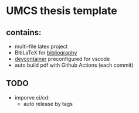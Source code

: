 # UMCS thesis template
## contains:
* multi-file latex project
* BibLaTeX for [bibliography](refs.bib)
* [devcontainer](.devcontainer/devcontainer.json) preconfigured for vscode
* auto build pdf with Github Actions (each commit)
## TODO 
* imporve ci/cd:
  * auto release by tags  

